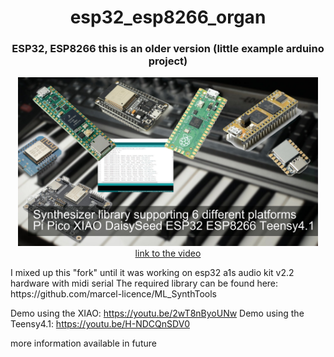 <h1 align="center">esp32_esp8266_organ</h1>
<h3 align="center">ESP32, ESP8266 this is an older version (little example arduino project)</h3>  
<p align="center"> 
  <img src="img/splash.jpg" alt="project picture" width="480px" height="270px"><br>
  <a href="https://youtu.be/c7TL8jcrnzs">link to the video</a>
</p>
I mixed up this "fork" until it was working on esp32 a1s audio kit v2.2 hardware with midi serial
The required library can be found here: https://github.com/marcel-licence/ML_SynthTools

Demo using the XIAO: https://youtu.be/2wT8nByoUNw
Demo using the Teensy4.1: https://youtu.be/H-NDCQnSDV0

more information available in future

